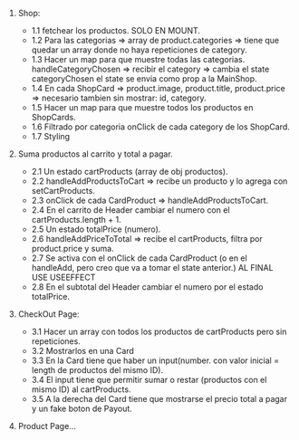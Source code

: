 1. Shop: <DONE>
    - 1.1 fetchear los productos. SOLO EN MOUNT. <DONE>
    - 1.2 Para las categorias => array de product.categories => tiene que quedar un array donde no haya
          repeticiones de category. <DONE>
    - 1.3 Hacer un map para que muestre todas las categorias. <DONE>
        handleCategoryChosen => recibir el category => cambia el state categoryChosen
        el state se envia como prop a la MainShop.
    - 1.4 En cada ShopCard => product.image, product.title, product.price => necesario tambien sin 
          mostrar: id, category. <DONE>
    - 1.5 Hacer un map para que muestre todos los productos en ShopCards. <DONE>
    - 1.6 Filtrado por categoria onClick de cada category de los ShopCard. <DONE>
    - 1.7 Styling <DONE>

2. Suma productos al carrito y total a pagar. <DONE>
    - 2.1 Un estado cartProducts (array de obj productos). <done>
    - 2.2 handleAddProductsToCart => recibe un producto y lo agrega con setCartProducts. <done>
    - 2.3 onClick de cada CardProduct => handleAddProductsToCart. <done>
    - 2.4 En el carrito de Header cambiar el numero con el cartProducts.length + 1. <done>
    - 2.5 Un estado totalPrice (numero). <done>
    - 2.6 handleAddPriceToTotal => recibe el cartProducts, filtra por product.price y suma. <done>
    - 2.7 Se activa con el onClick de cada CardProduct (o en el handleAdd, pero creo que va a tomar el state anterior.) AL FINAL USE USEEFFECT <done>
    - 2.8 En el subtotal del Header cambiar el numero por el estado totalPrice. <done>

3. CheckOut Page:
    - 3.1 Hacer un array con todos los productos de cartProducts pero sin repeticiones. <done>
    - 3.2 Mostrarlos en una Card <done>
    - 3.3 En la Card tiene que haber un input(number. con valor inicial = length de productos del mismo ID).
    - 3.4 El input tiene que permitir sumar o restar (productos con el mismo ID) al cartProducts.
    - 3.5 A la derecha del Card tiene que mostrarse el precio total a pagar y un fake boton de Payout.

4. Product Page...



